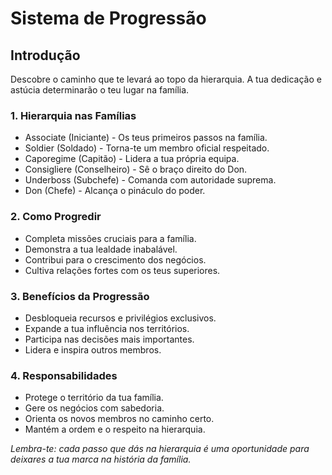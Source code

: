 # Sistema de Progressão

## Introdução
Descobre o caminho que te levará ao topo da hierarquia. A tua dedicação e astúcia determinarão o teu lugar na família.

### 1. Hierarquia nas Famílias
- Associate (Iniciante) - Os teus primeiros passos na família.
- Soldier (Soldado) - Torna-te um membro oficial respeitado.
- Caporegime (Capitão) - Lidera a tua própria equipa.
- Consigliere (Conselheiro) - Sê o braço direito do Don.
- Underboss (Subchefe) - Comanda com autoridade suprema.
- Don (Chefe) - Alcança o pináculo do poder.

### 2. Como Progredir
- Completa missões cruciais para a família.
- Demonstra a tua lealdade inabalável.
- Contribui para o crescimento dos negócios.
- Cultiva relações fortes com os teus superiores.

### 3. Benefícios da Progressão
- Desbloqueia recursos e privilégios exclusivos.
- Expande a tua influência nos territórios.
- Participa nas decisões mais importantes.
- Lidera e inspira outros membros.

### 4. Responsabilidades
- Protege o território da tua família.
- Gere os negócios com sabedoria.
- Orienta os novos membros no caminho certo.
- Mantém a ordem e o respeito na hierarquia.

*Lembra-te: cada passo que dás na hierarquia é uma oportunidade para deixares a tua marca na história da família.*
